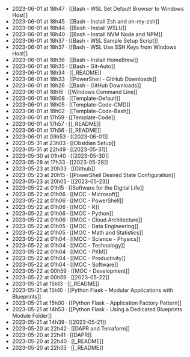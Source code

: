 - 2023-06-01 at 18h47 · [[Bash - WSL Set Default Browser to Windows Host]]
- 2023-06-01 at 18h45 · [[Bash - Install Zsh and oh-my-zsh]]
- 2023-06-01 at 18h44 · [[Bash - Install WSLU]]
- 2023-06-01 at 18h40 · [[Bash - Install NVM Node and NPM]]
- 2023-06-01 at 18h37 · [[Bash - WSL Sample Setup Script]]
- 2023-06-01 at 18h37 · [[Bash - WSL Use SSH Keys from Windows Host]]
- 2023-06-01 at 18h36 · [[Bash - Install HomeBrew]]
- 2023-06-01 at 18h35 · [[Bash - Git-Auto]]
- 2023-06-01 at 18h34 · [[_README]]
- 2023-06-01 at 18h33 · [[PowerShell - GitHub Downloads]]
- 2023-06-01 at 18h26 · [[Bash - GitHub Downloads]]
- 2023-06-01 at 18h16 · [[Windows Command Line]]
- 2023-06-01 at 18h08 · [[Template-Default]]
- 2023-06-01 at 18h05 · [[Template-Code-CMD]]
- 2023-06-01 at 18h02 · [[Template-Code-Bash]]
- 2023-06-01 at 17h59 · [[Template-Code]]
- 2023-06-01 at 17h57 · [[_README]]
- 2023-06-01 at 17h56 · [[_README]]
- 2023-06-01 at 09h53 · [[2023-06-01]]
- 2023-05-31 at 23h03 · [[Obsidian Setup]]
- 2023-05-31 at 22h49 · [[2023-05-31]]
- 2023-05-30 at 01h40 · [[2023-05-30]]
- 2023-05-28 at 17h33 · [[2023-05-28]]
- 2023-05-23 at 20h33 · [[Github]]
- 2023-05-23 at 20h15 · [[PowerShell Desired State Configuration]]
- 2023-05-23 at 20h05 · [[2023-05-23]]
- 2023-05-22 at 01h15 · [[Software for the Digital Life]]
- 2023-05-22 at 01h06 · [[MOC - Microsoft]]
- 2023-05-22 at 01h06 · [[MOC - PowerShell]]
- 2023-05-22 at 01h06 · [[MOC - R]]
- 2023-05-22 at 01h06 · [[MOC - Python]]
- 2023-05-22 at 01h06 · [[MOC - Cloud Architecture]]
- 2023-05-22 at 01h05 · [[MOC - Data Engineering]]
- 2023-05-22 at 01h05 · [[MOC - Math and Statistics]]
- 2023-05-22 at 01h04 · [[MOC - Science - Physics]]
- 2023-05-22 at 01h04 · [[MOC - Technology]]
- 2023-05-22 at 01h04 · [[MOC - PKM]]
- 2023-05-22 at 01h04 · [[MOC - Productivity]]
- 2023-05-22 at 01h04 · [[MOC - Software]]
- 2023-05-22 at 00h59 · [[MOC - Development]]
- 2023-05-22 at 00h59 · [[2023-05-22]]
- 2023-05-21 at 15h13 · [[_README]]
- 2023-05-21 at 15h10 · [[Python Flask - Modular Applications with Blueprints]]
- 2023-05-21 at 15h00 · [[Python Flask - Application Factory Pattern]]
- 2023-05-21 at 14h53 · [[Python Flask - Using a Dedicated Blueprints Module Folder]]
- 2023-05-21 at 14h39 · [[2023-05-21]]
- 2023-05-20 at 22h42 · [[DAPR and Terraform]]
- 2023-05-20 at 22h41 · [[DAPR]]
- 2023-05-20 at 22h40 · [[_README]]
- 2023-05-20 at 22h33 · [[_README]]
